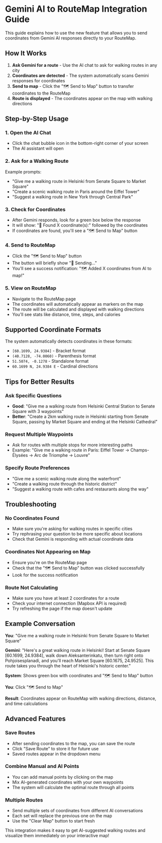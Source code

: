 # Gemini AI to RouteMap Integration Guide

This guide explains how to use the new feature that allows you to send coordinates from Gemini AI responses directly to your RouteMap.

## How It Works

1. **Ask Gemini for a route** - Use the AI chat to ask for walking routes in any city
2. **Coordinates are detected** - The system automatically scans Gemini responses for coordinates
3. **Send to map** - Click the "🗺️ Send to Map" button to transfer coordinates to the RouteMap
4. **Route is displayed** - The coordinates appear on the map with walking directions

## Step-by-Step Usage

### 1. Open the AI Chat
- Click the chat bubble icon in the bottom-right corner of your screen
- The AI assistant will open

### 2. Ask for a Walking Route
Example prompts:
- "Give me a walking route in Helsinki from Senate Square to Market Square"
- "Create a scenic walking route in Paris around the Eiffel Tower"
- "Suggest a walking route in New York through Central Park"

### 3. Check for Coordinates
- After Gemini responds, look for a green box below the response
- It will show: "📍 Found X coordinate(s):" followed by the coordinates
- If coordinates are found, you'll see a "🗺️ Send to Map" button

### 4. Send to RouteMap
- Click the "🗺️ Send to Map" button
- The button will briefly show "🔄 Sending..." 
- You'll see a success notification: "🗺️ Added X coordinates from AI to map!"

### 5. View on RouteMap
- Navigate to the RouteMap page
- The coordinates will automatically appear as markers on the map
- The route will be calculated and displayed with walking directions
- You'll see stats like distance, time, steps, and calories

## Supported Coordinate Formats

The system automatically detects coordinates in these formats:
- `[60.1699, 24.9384]` - Bracket format
- `(40.7128, -74.0060)` - Parenthesis format  
- `51.5074, -0.1278` - Standalone format
- `60.1699 N, 24.9384 E` - Cardinal directions

## Tips for Better Results

### Ask Specific Questions
- **Good**: "Give me a walking route from Helsinki Central Station to Senate Square with 3 waypoints"
- **Better**: "Create a 2km walking route in Helsinki starting from Senate Square, passing by Market Square and ending at the Helsinki Cathedral"

### Request Multiple Waypoints
- Ask for routes with multiple stops for more interesting paths
- Example: "Give me a walking route in Paris: Eiffel Tower → Champs-Élysées → Arc de Triomphe → Louvre"

### Specify Route Preferences
- "Give me a scenic walking route along the waterfront"
- "Create a walking route through the historic district"
- "Suggest a walking route with cafes and restaurants along the way"

## Troubleshooting

### No Coordinates Found
- Make sure you're asking for walking routes in specific cities
- Try rephrasing your question to be more specific about locations
- Check that Gemini is responding with actual coordinate data

### Coordinates Not Appearing on Map
- Ensure you're on the RouteMap page
- Check that the "🗺️ Send to Map" button was clicked successfully
- Look for the success notification

### Route Not Calculating
- Make sure you have at least 2 coordinates for a route
- Check your internet connection (Mapbox API is required)
- Try refreshing the page if the map doesn't update

## Example Conversation

**You**: "Give me a walking route in Helsinki from Senate Square to Market Square"

**Gemini**: "Here's a great walking route in Helsinki! Start at Senate Square [60.1699, 24.9384], walk down Aleksanterinkatu, then turn right onto Pohjoisesplanadi, and you'll reach Market Square [60.1675, 24.9525]. This route takes you through the heart of Helsinki's historic center."

**System**: Shows green box with coordinates and "🗺️ Send to Map" button

**You**: Click "🗺️ Send to Map"

**Result**: Coordinates appear on RouteMap with walking directions, distance, and time calculations

## Advanced Features

### Save Routes
- After sending coordinates to the map, you can save the route
- Click "Save Route" to store it for future use
- Saved routes appear in the dropdown menu

### Combine Manual and AI Points
- You can add manual points by clicking on the map
- Mix AI-generated coordinates with your own waypoints
- The system will calculate the optimal route through all points

### Multiple Routes
- Send multiple sets of coordinates from different AI conversations
- Each set will replace the previous one on the map
- Use the "Clear Map" button to start fresh

This integration makes it easy to get AI-suggested walking routes and visualize them immediately on your interactive map! 